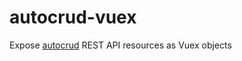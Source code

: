 # autocrud-vuex

Expose [autocrud](https://github.com/artisanwebworks/autocrud-vuex) REST API resources as
Vuex objects


